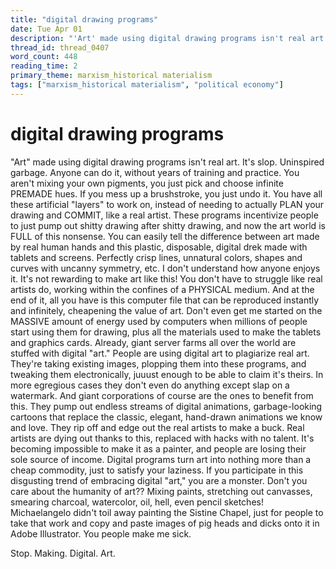 ```yaml
---
title: "digital drawing programs"
date: Tue Apr 01
description: "'Art' made using digital drawing programs isn't real art. It's slop. Uninspired garbage."
thread_id: thread_0407
word_count: 448
reading_time: 2
primary_theme: marxism_historical materialism
tags: ["marxism_historical materialism", "political economy"]
---
```


# digital drawing programs

"Art" made using digital drawing programs isn't real art. It's slop. Uninspired garbage. Anyone can do it, without years of training and practice. You aren't mixing your own pigments, you just pick and choose infinite PREMADE hues. If you mess up a brushstroke, you just undo it. You have all these artificial "layers" to work on, instead of needing to actually PLAN your drawing and COMMIT, like a real artist. These programs incentivize people to just pump out shitty drawing after shitty drawing, and now the art world is FULL of this nonsense. You can easily tell the difference between art made by real human hands and this plastic, disposable, digital drek made with tablets and screens. Perfectly crisp lines, unnatural colors, shapes and curves with uncanny symmetry, etc. I don't understand how anyone enjoys it. It's not rewarding to make art like this! You don't have to struggle like real artists do, working within the confines of a PHYSICAL medium. And at the end of it, all you have is this computer file that can be reproduced instantly and infinitely, cheapening the value of art. Don't even get me started on the MASSIVE amount of energy used by computers when millions of people start using them for drawing, plus all the materials used to make the tablets and graphics cards. Already, giant server farms all over the world are stuffed with digital "art." People are using digital art to plagiarize real art. They're taking existing images, plopping them into these programs, and tweaking them electronically, juuust enough to be able to claim it's theirs. In more egregious cases they don't even do anything except slap on a watermark. And giant corporations of course are the ones to benefit from this. They pump out endless streams of digital animations, garbage-looking cartoons that replace the classic, elegant, hand-drawn animations we know and love. They rip off and edge out the real artists to make a buck. Real artists are dying out thanks to this, replaced with hacks with no talent. It's becoming impossible to make it as a painter, and people are losing their sole source of income. Digital programs turn art into nothing more than a cheap commodity, just to satisfy your laziness. If you participate in this disgusting trend of embracing digital "art," you are a monster. Don't you care about the humanity of art?? Mixing paints, stretching out canvasses, smearing charcoal, watercolor, oil, hell, even pencil sketches! Michaelangelo didn't toil away painting the Sistine Chapel, just for people to take that work and copy and paste images of pig heads and dicks onto it in Adobe Illustrator. You people make me sick.

Stop. Making. Digital. Art.